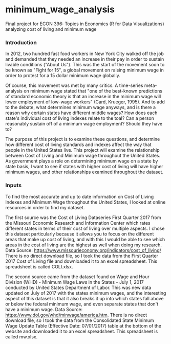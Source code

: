 # minimum_wage_analysis
Final project for ECON 396: Topics in Economics (R for Data Visualizations) analyzing cost of living and minimum wage

### Introduction 

In 2012, two hundred fast food workers in New York City walked off the job and demanded that they needed an increase in their pay in order to sustain livable conditions ("About Us"). This was the start of the movement soon to be known as "Fight for 15", a global movement on raising minimum wage in order to protest for a 15 dollar minimum wage globally. 

Of course, this movement was met by many critics. A time-series meta-analysis on minimum wage stated that "one of the best-known predictions of standard economic theory is that an increase in the minimum wage will lower employment of low-wage workers" (Card, Krueger, 1995). And to add to the debate, what determines minimum wage anyways, and is there a reason why certain states have different middle wages? How does each state's individual cost of living indexes relate to the toal? Can a person reasonably sustain off of a minimum wage employment? Should they have to? 

The purpose of this project is to examine these questions, and determine how different cost of living standards and indexes affect the way that people in the United States live. This project will examine the relationship between Cost of Living and Minimum wage throughout the United States. As government plays a role on determining minimum wage on a state by state basis, I want to see if states with higher cost of living will have higher minimum wages, and other relationships examined throughout the dataset. 

### Inputs 

To find the most accurate and up to date information on Cost of Living Indexes and Minimum Wage throughout the United States, I looked at online resources in order to find my dataset. 

The first source was the Cost of Living Dataseries First Quarter 2017 from the Missouri Economic Research and Information Center which rates different states in terms of their cost of living over multiple aspects. I chose this dataset particularly because it allows you to focus on the different areas that make up cost of living, and with this I would be able to see which areas in the cost of living are the highest as well when doing my research. Data Source: https://www.missourieconomy.org/indicators/cost_of_living/
There is no direct download file, so I took the data from the First Quarter 2017 Cost of Living file and downloaded it to an excel spreadsheet. This spreadsheet is called COLI.xlsx. 

The second source came from the dataset found on Wage and Hour Division (WHD) - Minimum Wage Laws in the States - July 1, 2017 conducted by United States Department of Labor. This was new data updated on July of 2017 with the states minimum wages, and the interesting aspect of this dataset is that it also breaks it up into which states fall above or below the federal minimum wage, and even separate states that don't have a minimum wage. Data Source: https://www.dol.gov/whd/minwage/america.htm. 
There is no direct download file, so I took the data from the Consolidated State Minimum Wage Update Table (Effective Date: 07/01/2017) table at the bottom of the website and downloaded it to an excel spreadsheet. This spreadsheet is called mw.xlsx. 

